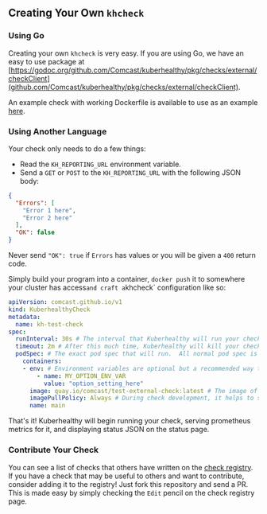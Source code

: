 ## Creating Your Own `khcheck`

### Using Go 

Creating your own `khcheck` is very easy.  If you are using Go, we have an easy to use package at [https://godoc.org/github.com/Comcast/kuberhealthy/pkg/checks/external/checkClient](github.com/Comcast/kuberhealthy/pkg/checks/external/checkClient).

An example check with working Dockerfile is available to use as an example [here](cmd/test-external-check/main.go).

### Using Another Language

Your check only needs to do a few things:

- Read the `KH_REPORTING_URL` environment variable.
- Send a `GET` or `POST` to the `KH_REPORTING_URL` with the following JSON body:

```json
{
  "Errors": [
    "Error 1 here",
    "Error 2 here"
  ],
  "OK": false
}
```

Never send `"OK": true` if `Errors` has values or you will be given a `400` return code.

Simply build your program into a container, `docker push` it to somewhere your cluster has access` and craft a `khcheck` configuration like so:

```yaml
apiVersion: comcast.github.io/v1
kind: KuberhealthyCheck
metadata:
  name: kh-test-check 
spec:
  runInterval: 30s # The interval that Kuberhealthy will run your check on 
  timeout: 2m # After this much time, Kuberhealthy will kill your check and consider it "failed"
  podSpec: # The exact pod spec that will run.  All normal pod spec is valid here.
    containers:
    - env: # Environment variables are optional but a recommended way to configure check behavior
        - name: MY_OPTION_ENV_VAR
          value: "option_setting_here"
      image: quay.io/comcast/test-external-check:latest # The image of the check you just pushed
      imagePullPolicy: Always # During check development, it helps to set this to 'Always' to prevent on-node image caching.
      name: main
```

That's it!  Kuberhealthy will begin running your check, serving prometheus metrics for it, and displaying status JSON on the status page.

### Contribute Your Check

You can see a list of checks that others have written on the [check registry](EXTERNAL_CHECKS_REGISTRY.md).  If you have a check that may be useful to others and want to contribute, consider adding it to the registry!  Just fork this repository and send a PR.  This is made easy by simply checking the `Edit` pencil on the check registry page.
